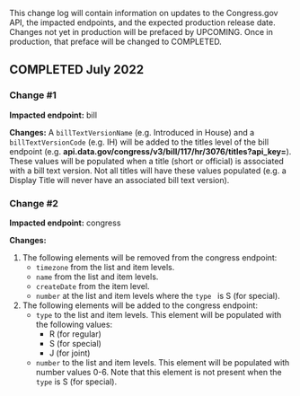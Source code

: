 This change log will contain information on updates to the Congress.gov API, the impacted endpoints, and the expected production release date. Changes not yet in production will be prefaced by UPCOMING. Once in production, that preface will be changed to COMPLETED.

## COMPLETED July 2022
### Change #1
**Impacted endpoint:** bill

**Changes:** A `billTextVersionName` (e.g. Introduced in House) and a `billTextVersionCode` (e.g. IH) will be added to the titles level of the bill endpoint (e.g. **api.data.gov/congress/v3/bill/117/hr/3076/titles?api_key=**). These values will be populated when a title (short or official) is associated with a bill text version. Not all titles will have these values populated (e.g. a Display Title will never have an associated bill text version).
### Change #2
**Impacted endpoint:** congress

**Changes:** 
1. The following elements will be removed from the congress endpoint:
    - `timezone` from the list and item levels. 
    - `name` from the list and item levels.
    - `createDate` from the item level.
    - `number` at the list and item levels where the `type ` is S (for special).
2. The following elements will be added to the congress endpoint:
    - `type` to the list and item levels. This element will be populated with the following values: 
      - R (for regular)
      - S (for special)
      - J (for joint)
    - `number` to the list and item levels. This element will be populated with number values 0-6. Note that this element is not present when the `type` is S (for special). 
